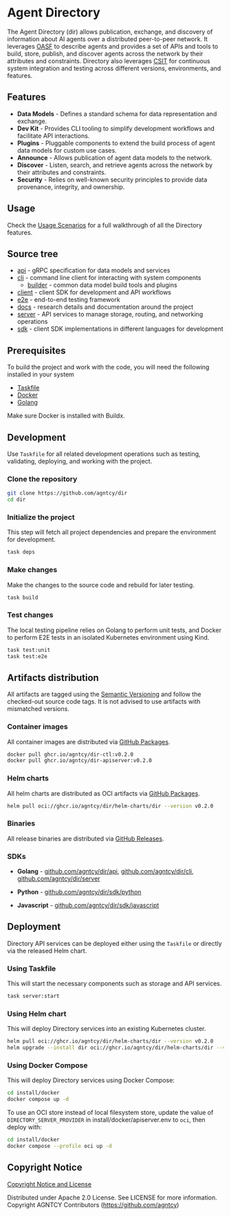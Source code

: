 # Agent Directory

The Agent Directory (dir) allows publication, exchange, and discovery of information about AI agents over a distributed peer-to-peer network.
It leverages [OASF](https://github.com/agntcy/oasf) to describe agents and provides a set of APIs and tools to build, store, publish, and discover agents across the network by their attributes and constraints.
Directory also leverages [CSIT](https://github.com/agntcy/csit) for continuous system integration and testing across different versions, environments, and features.

## Features

- **Data Models** - Defines a standard schema for data representation and exchange.
- **Dev Kit** - Provides CLI tooling to simplify development workflows and facilitate API interactions.
- **Plugins** - Pluggable components to extend the build process of agent data models for custom use cases.
- **Announce** - Allows publication of agent data models to the network.
- **Discover** - Listen, search, and retrieve agents across the network by their attributes and constraints.
- **Security** - Relies on well-known security principles to provide data provenance, integrity, and ownership.

## Usage

Check the [Usage Scenarios](https://docs.agntcy.org/dir/scenarios/) for a full walkthrough of all the Directory features.

## Source tree

- [api](./api) - gRPC specification for data models and services
- [cli](./cli) - command line client for interacting with system components
  - [builder](./cli/builder) - common data model build tools and plugins
- [client](./client) - client SDK for development and API workflows
- [e2e](./e2e) - end-to-end testing framework
- [docs](./docs) - research details and documentation around the project
- [server](./server) - API services to manage storage, routing, and networking operations
- [sdk](./sdk) - client SDK implementations in different languages for development

## Prerequisites

To build the project and work with the code, you will need the following installed in your system

- [Taskfile](https://taskfile.dev/)
- [Docker](https://www.docker.com/)
- [Golang](https://go.dev/doc/devel/release#go1.24.0)

Make sure Docker is installed with Buildx.

## Development

Use `Taskfile` for all related development operations such as testing, validating, deploying, and working with the project.

### Clone the repository

```bash
git clone https://github.com/agntcy/dir
cd dir
```

### Initialize the project

This step will fetch all project dependencies and prepare the environment for development.

```bash
task deps
```

### Make changes

Make the changes to the source code and rebuild for later testing.

```bash
task build
```

### Test changes

The local testing pipeline relies on Golang to perform unit tests, and
Docker to perform E2E tests in an isolated Kubernetes environment using Kind.

```bash
task test:unit
task test:e2e
```

## Artifacts distribution

All artifacts are tagged using the [Semantic Versioning](https://semver.org/) and follow the checked-out source code tags.
It is not advised to use artifacts with mismatched versions.

### Container images

All container images are distributed via [GitHub Packages](https://github.com/orgs/agntcy/packages?repo_name=dir).

```bash
docker pull ghcr.io/agntcy/dir-ctl:v0.2.0
docker pull ghcr.io/agntcy/dir-apiserver:v0.2.0
```

### Helm charts

All helm charts are distributed as OCI artifacts via [GitHub Packages](https://github.com/agntcy/dir/pkgs/container/dir%2Fhelm-charts%2Fdir).

```bash
helm pull oci://ghcr.io/agntcy/dir/helm-charts/dir --version v0.2.0
```

### Binaries

All release binaries are distributed via [GitHub Releases](https://github.com/agntcy/dir/releases).

### SDKs

- **Golang** - [github.com/agntcy/dir/api](https://pkg.go.dev/github.com/agntcy/dir/api), [github.com/agntcy/dir/cli](https://pkg.go.dev/github.com/agntcy/dir/cli), [github.com/agntcy/dir/server](https://pkg.go.dev/github.com/agntcy/dir/server)

- **Python** - [github.com/agntcy/dir/sdk/python](https://pkg.go.dev/github.com/agntcy/dir/sdk/python)

- **Javascript** - [github.com/agntcy/dir/sdk/javascript](https://pkg.go.dev/github.com/agntcy/dir/sdk/javascript)

## Deployment

Directory API services can be deployed either using the `Taskfile` or directly via the released Helm chart.

### Using Taskfile

This will start the necessary components such as storage and API services.

```bash
task server:start
```

### Using Helm chart

This will deploy Directory services into an existing Kubernetes cluster.

```bash
helm pull oci://ghcr.io/agntcy/dir/helm-charts/dir --version v0.2.0
helm upgrade --install dir oci://ghcr.io/agntcy/dir/helm-charts/dir --version v0.2.0
```

### Using Docker Compose

This will deploy Directory services using Docker Compose:

```bash
cd install/docker
docker compose up -d
```

To use an OCI store instead of local filesystem store, update the value of `DIRECTORY_SERVER_PROVIDER` in install/docker/apiserver.env to `oci`, then deploy with:

```bash
cd install/docker
docker compose --profile oci up -d
```

## Copyright Notice

[Copyright Notice and License](./LICENSE.md)

Distributed under Apache 2.0 License. See LICENSE for more information.
Copyright AGNTCY Contributors (https://github.com/agntcy)
